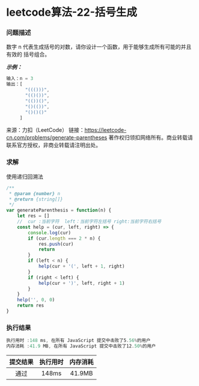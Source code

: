 # leetcode算法-22-括号生成

### 问题描述

数字 n 代表生成括号的对数，请你设计一个函数，用于能够生成所有可能的并且 有效的 括号组合。


***示例：***

```js
输入：n = 3
输出：[
       "((()))",
       "(()())",
       "(())()",
       "()(())",
       "()()()"
     ]
```

来源：力扣（LeetCode）
链接：https://leetcode-cn.com/problems/generate-parentheses
著作权归领扣网络所有。商业转载请联系官方授权，非商业转载请注明出处。

### 求解

使用递归回溯法

```js
/**
 * @param {number} n
 * @return {string[]}
 */
var generateParenthesis = function(n) {
    let res = []
    //  cur :当前字符  left：当前字符左括号 right:当前字符右括号
    const help = (cur, left, right) => {
        console.log(cur)
        if (cur.length === 2 * n) {
            res.push(cur)
            return
        }
        if (left < n) {
            help(cur + '(', left + 1, right)
        }
        if (right < left) {
            help(cur + ')', left, right + 1)
        }
    }
    help('', 0, 0)
    return res
}
```

### 执行结果

```js
执行用时 :148 ms, 在所有 JavaScript 提交中击败了5.56%的用户
内存消耗 :41.9 MB, 在所有 JavaScript 提交中击败了12.50%的用户
```

| 提交结果 | 执行用时 | 内存消耗 |
|:------:|:------:|:-------:|
|   通过  | 148ms  |  41.9MB |
